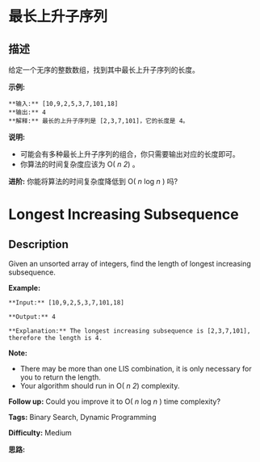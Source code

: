 # 最长上升子序列

## 描述

给定一个无序的整数数组，找到其中最长上升子序列的长度。

**示例:**

    
    
    **输入:** [10,9,2,5,3,7,101,18]
    **输出:** 4 
    **解释:** 最长的上升子序列是 [2,3,7,101]，它的长度是 4。

**说明:**

  * 可能会有多种最长上升子序列的组合，你只需要输出对应的长度即可。
  * 你算法的时间复杂度应该为 O( _n 2_) 。

**进阶:** 你能将算法的时间复杂度降低到 O( _n_ log _n_ ) 吗?



# Longest Increasing Subsequence

## Description



Given an unsorted array of integers, find the length of longest increasing subsequence.

**Example:**

    
    
    **Input:** [10,9,2,5,3,7,101,18]
    **Output:** 4 
    **Explanation:** The longest increasing subsequence is [2,3,7,101], therefore the length is 4. 

**Note:**

  * There may be more than one LIS combination, it is only necessary for you to return the length.
  * Your algorithm should run in O( _n 2_) complexity.

**Follow up:** Could you improve it to O( _n_ log _n_ ) time complexity?


**Tags:** Binary Search, Dynamic Programming

**Difficulty:** Medium

**思路:**

